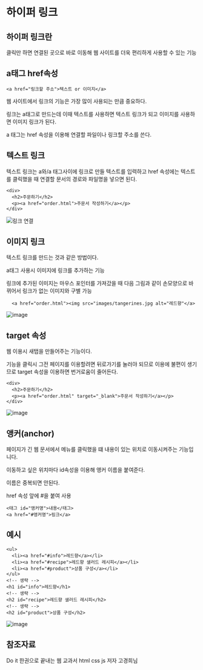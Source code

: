 하이퍼 링크
====

하이퍼 링크란
---

클릭만 하면 연결된 곳으로 바로 이동해 웹 사이트를 더욱 편리하게 사용할 수 있는 기능

a태그 href속성
---

    <a href="링크할 주소">텍스트 or 이미지</a>
    
웹 사이트에서 링크의 기능은 가장 많이 사용되는 만큼 중요하다.

링크는 a태그로 만드는데 이때 텍스트를 사용하면 텍스트 링크가 되고 이미지를 사용하면 이미지 링크가 된다.

a 태그는 href 속성을 이용해 연결할 파일이나 링크할 주소를 쓴다.

텍스트 링크
---

텍스트 링크는   a와/a 태그사이에 링크로 만들 텍스트를 입력하고 href 속성에는 텍스트를 클릭했을 때 연결할 문서의 경로와 파일명을 넣으면 된다.

    <div>     
      <h2>주문하기</h2>
      <p><a href="order.html">주문서 작성하기</a></p>
    </div>
    
![링크 연결](https://github.com/user-attachments/assets/e66805cc-ed22-4d40-87c3-25a29be8d320)

이미지 링크
----

텍스트 링크를 만드는 것과 같은 방법이다.  

a태그 사용시 이미지에 링크를 추가하는 기능

링크에 추가된 이미지는 마우스 포인터를 가져갔을 때 다음 그림과 같이 손모양으로 바뀌어서 링크가 없는 이미지와 구별 가능

      <a href="order.html"><img src="images/tangerines.jpg alt="레드향"</a>

![image](https://github.com/user-attachments/assets/0743916e-dee8-4fc7-970c-da3e9aec6c90)

target 속성
---

웹 이용시 새탭을 만들어주는 기능이다.

기능을 클릭시 그전 페이지를 이용할려면 뒤로가기를 눌러야 되므로 이용에 불편이 생기므로 target 속성을 이용하면 번거로움이 줄어든다.

    <div>     
      <h2>주문하기</h2>      
      <p><a href="order.html" target="_blank">주문서 작성하기</a></p>
    </div>

![image](https://github.com/user-attachments/assets/0ad1433d-ce29-41f0-ba94-533134a366bd)

앵커(anchor) 
----

페이지가 긴 웹 문서에서 메뉴를 클릭했을 떄 내용이 있는 위치로 이동시켜주는 기능입니다.

이동하고 싶은 위치마다 id속성을 이용해 앵커 이름을 붙여준다.

이름은 중복되면 안된다.

href 속성 앞에 #을 붙여 사용

    <태그 id="앵커명">내용</태그>
    <a href="#앵커명">링크</a>

예시
---
    <ul>
      <li><a href="#info">레드향</a></li>
      <li><a href="#recipe">레드향 샐러드 레시피</a></li>
      <li><a href="#product">상품 구성</a></li>
    </ul>
    <!-- 생략 -->
    <h1 id="info">레드향</h1>
    <!-- 생략 -->
    <h2 id="recipe">레드향 샐러드 레시피</h2>
    <!-- 생략 -->
    <h2 id="product">상품 구성</h2>

![image](https://github.com/user-attachments/assets/cfdf531e-434d-4206-baa4-220d5b910ac2)



    
참조자료
---

Do it 한권으로 끝내는 웹 교과서 html css js 저자 고경희님
